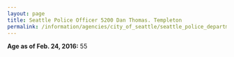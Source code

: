 ```yaml
---
layout: page
title: Seattle Police Officer 5200 Dan Thomas. Templeton
permalink: /information/agencies/city_of_seattle/seattle_police_department/copbook/5200/
---
```


**Age as of Feb. 24, 2016:** 55
